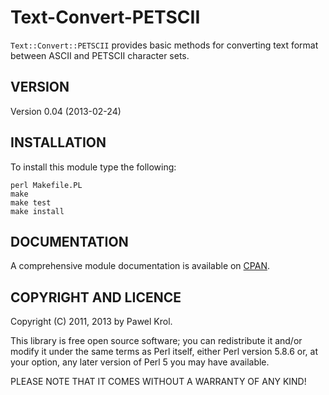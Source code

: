 Text-Convert-PETSCII
====================

`Text::Convert::PETSCII` provides basic methods for converting text format between ASCII and PETSCII character sets.

VERSION
-------

Version 0.04 (2013-02-24)

INSTALLATION
------------

To install this module type the following:

    perl Makefile.PL
    make
    make test
    make install

DOCUMENTATION
-------------

A comprehensive module documentation is available on [CPAN](http://search.cpan.org/~pawelkrol/Text-Convert-PETSCII/lib/Text/Convert/PETSCII.pm).

COPYRIGHT AND LICENCE
---------------------

Copyright (C) 2011, 2013 by Pawel Krol.

This library is free open source software; you can redistribute it and/or modify it under the same terms as Perl itself, either Perl version 5.8.6 or, at your option, any later version of Perl 5 you may have available.

PLEASE NOTE THAT IT COMES WITHOUT A WARRANTY OF ANY KIND!
